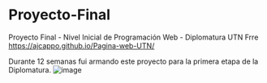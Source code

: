 # Proyecto-Final
Proyecto Final - Nivel Inicial de Programación Web - Diplomatura UTN Frre
https://ajcappo.github.io/Pagina-web-UTN/


Durante 12 semanas fui armando este proyecto para la primera etapa de la Diplomatura.
![image](https://user-images.githubusercontent.com/50082508/144506675-26754619-623d-43d3-98f9-94d58646c4a1.png)
